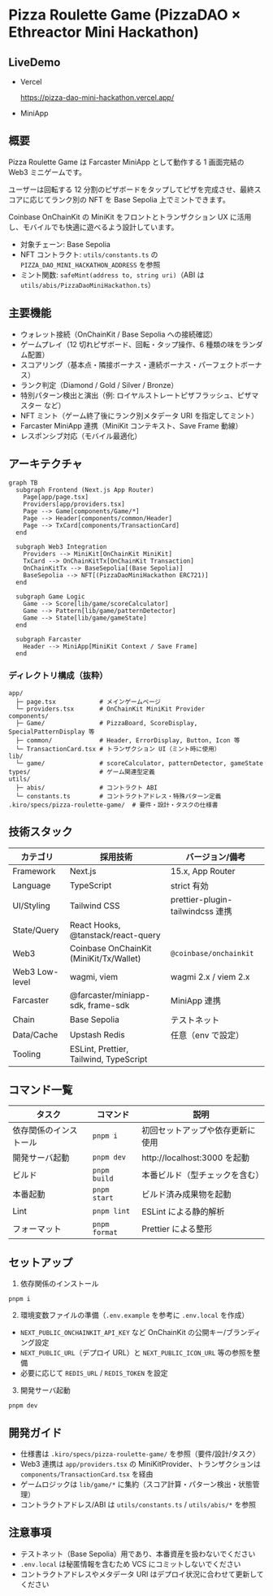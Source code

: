 # Pizza Roulette Game (PizzaDAO × Ethreactor Mini Hackathon)

## LiveDemo

- Vercel

  https://pizza-dao-mini-hackathon.vercel.app/

- MiniApp

## 概要

Pizza Roulette Game は Farcaster MiniApp として動作する 1 画面完結の Web3 ミニゲームです。

ユーザーは回転する 12 分割のピザボードをタップしてピザを完成させ、最終スコアに応じてランク別の NFT を Base Sepolia 上でミントできます。

Coinbase OnChainKit の MiniKit をフロントとトランザクション UX に活用し、モバイルでも快適に遊べるよう設計しています。

- 対象チェーン: Base Sepolia
- NFT コントラクト: `utils/constants.ts` の `PIZZA_DAO_MINI_HACKATHON_ADDRESS` を参照
- ミント関数: `safeMint(address to, string uri)`（ABI は `utils/abis/PizzaDaoMiniHackathon.ts`）

## 主要機能

- ウォレット接続（OnChainKit / Base Sepolia への接続確認）
- ゲームプレイ（12 切れピザボード、回転・タップ操作、6 種類の味をランダム配置）
- スコアリング（基本点・隣接ボーナス・連続ボーナス・パーフェクトボーナス）
- ランク判定（Diamond / Gold / Silver / Bronze）
- 特別パターン検出と演出（例: ロイヤルストレートピザフラッシュ、ピザマスター など）
- NFT ミント（ゲーム終了後にランク別メタデータ URI を指定してミント）
- Farcaster MiniApp 連携（MiniKit コンテキスト、Save Frame 動線）
- レスポンシブ対応（モバイル最適化）

## アーキテクチャ

```mermaid
graph TB
  subgraph Frontend (Next.js App Router)
    Page[app/page.tsx]
    Providers[app/providers.tsx]
    Page --> Game[components/Game/*]
    Page --> Header[components/common/Header]
    Page --> TxCard[components/TransactionCard]
  end

  subgraph Web3 Integration
    Providers --> MiniKit[OnChainKit MiniKit]
    TxCard --> OnChainKitTx[OnChainKit Transaction]
    OnChainKitTx --> BaseSepolia[(Base Sepolia)]
    BaseSepolia --> NFT[(PizzaDaoMiniHackathon ERC721)]
  end

  subgraph Game Logic
    Game --> Score[lib/game/scoreCalculator]
    Game --> Pattern[lib/game/patternDetector]
    Game --> State[lib/game/gameState]
  end

  subgraph Farcaster
    Header --> MiniApp[MiniKit Context / Save Frame]
  end
```

### ディレクトリ構成（抜粋）

```
app/
  ├─ page.tsx            # メインゲームページ
  └─ providers.tsx       # OnChainKit MiniKit Provider
components/
  ├─ Game/               # PizzaBoard, ScoreDisplay, SpecialPatternDisplay 等
  ├─ common/             # Header, ErrorDisplay, Button, Icon 等
  └─ TransactionCard.tsx # トランザクション UI（ミント時に使用）
lib/
  └─ game/               # scoreCalculator, patternDetector, gameState
types/                   # ゲーム関連型定義
utils/
  ├─ abis/               # コントラクト ABI
  └─ constants.ts        # コントラクトアドレス・特殊パターン定義
.kiro/specs/pizza-roulette-game/  # 要件・設計・タスクの仕様書
```

## 技術スタック

| カテゴリ        | 採用技術                                | バージョン/備考 |
|-----------------|-----------------------------------------|-----------------|
| Framework       | Next.js                                 | 15.x, App Router|
| Language        | TypeScript                              | strict 有効     |
| UI/Styling      | Tailwind CSS                            | prettier-plugin-tailwindcss 連携 |
| State/Query     | React Hooks, @tanstack/react-query      |                 |
| Web3            | Coinbase OnChainKit (MiniKit/Tx/Wallet) | `@coinbase/onchainkit` |
| Web3 Low-level  | wagmi, viem                             | wagmi 2.x / viem 2.x |
| Farcaster       | @farcaster/miniapp-sdk, frame-sdk       | MiniApp 連携    |
| Chain           | Base Sepolia                            | テストネット    |
| Data/Cache      | Upstash Redis                           | 任意（env で設定） |
| Tooling         | ESLint, Prettier, Tailwind, TypeScript  |                 |

## コマンド一覧

| タスク               | コマンド         | 説明 |
|----------------------|------------------|------|
| 依存関係のインストール | `pnpm i`         | 初回セットアップや依存更新に使用 |
| 開発サーバ起動        | `pnpm dev`       | http://localhost:3000 を起動 |
| ビルド                | `pnpm build`     | 本番ビルド（型チェックを含む） |
| 本番起動              | `pnpm start`     | ビルド済み成果物を起動 |
| Lint                  | `pnpm lint`      | ESLint による静的解析 |
| フォーマット          | `pnpm format`    | Prettier による整形 |

## セットアップ

1) 依存関係のインストール

```
pnpm i
```

2) 環境変数ファイルの準備（`.env.example` を参考に `.env.local` を作成）

- `NEXT_PUBLIC_ONCHAINKIT_API_KEY` など OnChainKit の公開キー/ブランディング設定
- `NEXT_PUBLIC_URL`（デプロイ URL）と `NEXT_PUBLIC_ICON_URL` 等の参照を整備
- 必要に応じて `REDIS_URL` / `REDIS_TOKEN` を設定

3) 開発サーバ起動

```
pnpm dev
```

## 開発ガイド

- 仕様書は `.kiro/specs/pizza-roulette-game/` を参照（要件/設計/タスク）
- Web3 連携は `app/providers.tsx` の MiniKitProvider、トランザクションは `components/TransactionCard.tsx` を経由
- ゲームロジックは `lib/game/*` に集約（スコア計算・パターン検出・状態管理）
- コントラクトアドレス/ABI は `utils/constants.ts` / `utils/abis/*` を参照

## 注意事項

- テストネット（Base Sepolia）用であり、本番資産を扱わないでください
- `.env.local` は秘匿情報を含むため VCS にコミットしないでください
- コントラクトアドレスやメタデータ URI はデプロイ状況に合わせて更新してください
